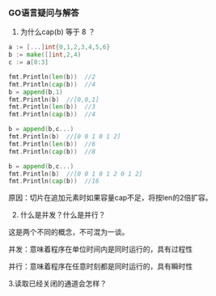### GO语言疑问与解答

1. 为什么cap(b) 等于 8 ？

```go
a := [...]int{0,1,2,3,4,5,6}
b := make([]int,2,4)
c := a[0:3]

fmt.Println(len(b))  //2
fmt.Println(cap(b))  //4
b = append(b,1)
fmt.Println(b)  //[0,0,1]
fmt.Println(len(b))  //3
fmt.Println(cap(b))  //4

b = append(b,c...)
fmt.Println(b)  //[0 0 1 0 1 2]
fmt.Println(len(b))  //6
fmt.Println(cap(b))  //8

b = append(b,c...)
fmt.Println(b)  //[0 0 1 0 1 2 0 1 2]
fmt.Println(cap(b))  //16   
```

原因：切片在追加元素时如果容量cap不足，将按len的2倍扩容。



2. 什么是并发？什么是并行？

这是两个不同的概念，不可混为一谈。

并发：意味着程序在单位时间内是同时运行的，具有过程性

并行：意味着程序在任意时刻都是同时运行的，具有瞬时性



3.读取已经关闭的通道会怎样？

```

```

